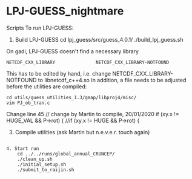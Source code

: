 # LPJ-GUESS_nightmare
Scripts
To run LPJ-GUESS:

1. Build LPJ-GUESS
    cd lpj_guess/src/guess_4.0.1/
    ./build_lpj_guess.sh

On gadi, LPJ-GUESS doesn't find a necessary library

    NETCDF_CXX_LIBRARY               NETCDF_CXX_LIBRARY-NOTFOUND

This has to be edited by hand, i.e. change NETCDF_CXX_LIBRARY-NOTFOUND to libnetcdf_c++4.so
In addition, a file needs to be adjusted before the utilities are compiled:

    cd utils/guess_utilities_1.3/gmap/libproj4/misc/
    vim PJ_ob_tran.c

Change line 45
    // change by Martin to compile, 20/01/2020
    if (xy.x != HUGE_VAL && P->rot) {
    //if (xy.x != HUGE && P->rot) {

3. Compile utilities (ask Martin but n.e.v.e.r. touch again)
```make 

4. Start run
    cd ../../runs/global_annual_CRUNCEP/
    ./clean_up.sh
    ./initial_setup.sh
    ./submit_to_raijin.sh
